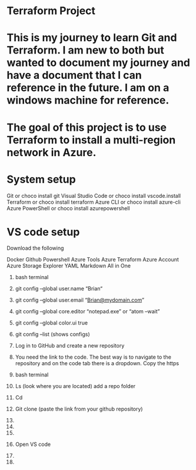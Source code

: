 # Terraform Project

# This is my journey to learn Git and Terraform.  I am new to both but wanted to document my journey and have a document that I can reference in the future.  I am on a windows machine for reference.   

# The goal of this project is to use Terraform to install a multi-region network in Azure. 

# System setup
Git or choco install git
Visual Studio Code or choco install vscode.install
Terraform or choco install terraform
Azure CLI or choco install azure-cli
Azure PowerShell or choco install azurepowershell

# VS code setup
Download the following 

Docker
Github
Powershell
Azure Tools
Azure Terraform
Azure Account
Azure Storage Explorer
YAML
Markdown All in One

1.	bash terminal
2.	git config –global user.name “Brian“
3.	git config –global user.email “Brian@mydomain.com”
4.	git config –global core.editor “notepad.exe” or “atom –wait”
5.	git config –global color.ui true
6.	git config –list (shows configs)

7.	Log in to GitHub and create a new repository 
8.	You need the link to the code.  The best way is to navigate to the repository and on the code tab there is a dropdown.  Copy the https

9.	bash terminal
10.	Ls (look where you are located) add a repo folder
11.	Cd <repo name>
12.	Git clone (paste the link from your github repository) 
13.	
14.	
15.	
16.	Open VS code
17.	
18.	
